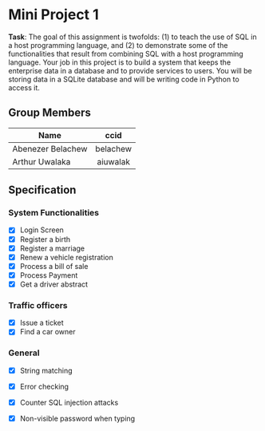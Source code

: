 # Mini Project 1
**Task**: The goal of this assignment is twofolds: (1) to teach the use of SQL in a host programming language, and (2) to demonstrate some of the functionalities that result from combining SQL with a host programming language. Your job in this project is to build a system that keeps the enterprise data in a database and to provide services to users. You will be storing data in a SQLite database and will be writing code in Python to access it. 

## Group Members
| Name              | ccid          |
| ------------------|:-------------:|
| Abenezer Belachew | belachew      |
| Arthur Uwalaka    | aiuwalak      |

## Specification

### System Functionalities
- [x] Login Screen
- [x] Register a birth
- [x] Register a marriage
- [x] Renew a vehicle registration
- [x] Process a bill of sale
- [x] Process Payment
- [x] Get a driver abstract

### Traffic officers
- [x] Issue a ticket
- [x] Find a car owner

### General
- [x] String matching
- [x] Error checking
- [x] Counter SQL injection attacks
- [x] Non-visible password when typing



